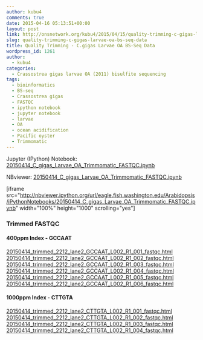 ```yaml
---
author: kubu4
comments: true
date: 2015-04-16 05:13:51+00:00
layout: post
link: http://onsnetwork.org/kubu4/2015/04/15/quality-trimming-c-gigas-larvae-oa-bs-seq-data/
slug: quality-trimming-c-gigas-larvae-oa-bs-seq-data
title: Quality Trimming - C.gigas Larvae OA BS-Seq Data
wordpress_id: 1261
author:
  - kubu4
categories:
  - Crassostrea gigas larvae OA (2011) bisulfite sequencing
tags:
  - bioinformatics
  - BS-seq
  - Crassostrea gigas
  - FASTQC
  - ipython notebook
  - jupyter notebook
  - larvae
  - OA
  - ocean acidification
  - Pacific oyster
  - Trimmomatic
---
```


Jupyter (IPython) Notebook: [20150414_C_gigas_Larvae_OA_Trimmomatic_FASTQC.ipynb](http://eagle.fish.washington.edu/Arabidopsis/iPythonNotebooks/20150414_C_gigas_Larvae_OA_Trimmomatic_FASTQC.ipynb)

NBviewer: [20150414_C_gigas_Larvae_OA_Trimmomatic_FASTQC.ipynb](http://nbviewer.ipython.org/url/eagle.fish.washington.edu/Arabidopsis/iPythonNotebooks/20150414_C_gigas_Larvae_OA_Trimmomatic_FASTQC.ipynb)

[iframe src="http://nbviewer.ipython.org/url/eagle.fish.washington.edu/Arabidopsis/iPythonNotebooks/20150414_C_gigas_Larvae_OA_Trimmomatic_FASTQC.ipynb" width="100%" height="1000" scrolling="yes"]





### Trimmed FASTQC





#### 400ppm Index - GCCAAT



[20150414_trimmed_2212_lane2_GCCAAT_L002_R1_001_fastqc.html](http://eagle.fish.washington.edu/Arabidopsis/20150414_trimmed_2212_lane2_GCCAAT_L002_R1_001_fastqc.html)
[20150414_trimmed_2212_lane2_GCCAAT_L002_R1_002_fastqc.html](http://eagle.fish.washington.edu/Arabidopsis/20150414_trimmed_2212_lane2_GCCAAT_L002_R1_002_fastqc.html)
[20150414_trimmed_2212_lane2_GCCAAT_L002_R1_003_fastqc.html](http://eagle.fish.washington.edu/Arabidopsis/20150414_trimmed_2212_lane2_GCCAAT_L002_R1_003_fastqc.html)
[20150414_trimmed_2212_lane2_GCCAAT_L002_R1_004_fastqc.html](http://eagle.fish.washington.edu/Arabidopsis/20150414_trimmed_2212_lane2_GCCAAT_L002_R1_004_fastqc.html)
[20150414_trimmed_2212_lane2_GCCAAT_L002_R1_005_fastqc.html](http://eagle.fish.washington.edu/Arabidopsis/20150414_trimmed_2212_lane2_GCCAAT_L002_R1_005_fastqc.html)
[20150414_trimmed_2212_lane2_GCCAAT_L002_R1_006_fastqc.html](http://eagle.fish.washington.edu/Arabidopsis/20150414_trimmed_2212_lane2_GCCAAT_L002_R1_006_fastqc.html)



#### 





#### 





#### 1000ppm Index - CTTGTA



[20150414_trimmed_2212_lane2_CTTGTA_L002_R1_001_fastqc.html](20150414_trimmed_2212_lane2_CTTGTA_L002_R1_001_fastqc.html)
[20150414_trimmed_2212_lane2_CTTGTA_L002_R1_002_fastqc.html](20150414_trimmed_2212_lane2_CTTGTA_L002_R1_002_fastqc.html)
[20150414_trimmed_2212_lane2_CTTGTA_L002_R1_003_fastqc.html](20150414_trimmed_2212_lane2_CTTGTA_L002_R1_003_fastqc.html)
[20150414_trimmed_2212_lane2_CTTGTA_L002_R1_004_fastqc.html](20150414_trimmed_2212_lane2_CTTGTA_L002_R1_004_fastqc.html)




